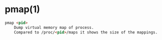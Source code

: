 # pmap(1)

```markdown
pmap <pid>
    Dump virtual memory map of process.
    Compared to /proc/<pid>/maps it shows the size of the mappings.
```
